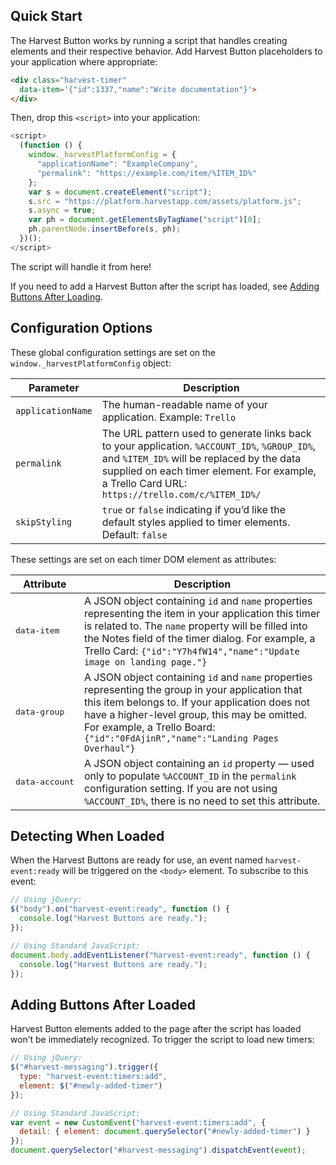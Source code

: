 ## Quick Start

The Harvest Button works by running a script that handles creating elements and their respective behavior. Add Harvest Button placeholders to your application where appropriate:

```html
<div class="harvest-timer"
  data-item='{"id":1337,"name":"Write documentation"}'>
</div>
```

Then, drop this `<script>` into your application:

```javascript
<script>
  (function () {
    window._harvestPlatformConfig = {
      "applicationName": "ExampleCompany",
      "permalink": "https://example.com/item/%ITEM_ID%"
    };
    var s = document.createElement("script");
    s.src = "https://platform.harvestapp.com/assets/platform.js";
    s.async = true;
    var ph = document.getElementsByTagName("script")[0];
    ph.parentNode.insertBefore(s, ph);
  })();
</script>
```

The script will handle it from here! 

If you need to add a Harvest Button after the script has loaded, see [Adding Buttons After Loading](#adding-buttons-after-loaded).

## Configuration Options

These global configuration settings are set on the `window._harvestPlatformConfig` object:

| Parameter         | Description
|-------------------|-------------
| `applicationName` | The human-readable name of your application. Example: `Trello`
| `permalink`       | The URL pattern used to generate links back to your application. `%ACCOUNT_ID%`, `%GROUP_ID%`, and `%ITEM_ID%` will be replaced by the data supplied on each timer element. For example, a Trello Card URL: `https://trello.com/c/%ITEM_ID%/`
| `skipStyling`     | `true` or `false` indicating if you’d like the default styles applied to timer elements. Default: `false`

These settings are set on each timer DOM element as attributes:

| Attribute               | Description 
|-------------------------|-------------
| <pre>data-item</pre>    | A JSON object containing `id` and `name` properties representing the item in your application this timer is related to. The `name` property will be filled into the Notes field of the timer dialog. For example, a Trello Card: `{"id":"Y7h4fW14","name":"Update image on landing page."}`
| <pre>data-group</pre>   | A JSON object containing `id` and `name` properties representing the group in your application that this item belongs to. If your application does not have a higher-level group, this may be omitted. For example, a Trello Board: `{"id":"0FdAjinR","name":"Landing Pages Overhaul"}`
| <pre>data-account</pre> | A JSON object containing an `id` property — used only to populate `%ACCOUNT_ID` in the `permalink` configuration setting. If you are not using `%ACCOUNT_ID%`, there is no need to set this attribute.

## Detecting When Loaded

When the Harvest Buttons are ready for use, an event named `harvest-event:ready` will be triggered on the `<body>` element. To subscribe to this event:

```javascript
// Using jQuery:
$("body").on("harvest-event:ready", function () {
  console.log("Harvest Buttons are ready.");
});

// Using Standard JavaScript:
document.body.addEventListener("harvest-event:ready", function () {
  console.log("Harvest Buttons are ready.");
});
```

## Adding Buttons After Loaded

Harvest Button elements added to the page after the script has loaded won’t be immediately recognized. To trigger the script to load new timers: 

```javascript
// Using jQuery:
$("#harvest-messaging").trigger({
  type: "harvest-event:timers:add",
  element: $("#newly-added-timer")
});

// Using Standard JavaScript:
var event = new CustomEvent("harvest-event:timers:add", {
  detail: { element: document.querySelector("#newly-added-timer") }
});
document.querySelector("#harvest-messaging").dispatchEvent(event);
```
